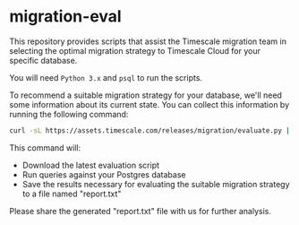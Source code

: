 # migration-eval

This repository provides scripts that assist the Timescale migration team
in selecting the optimal migration strategy to Timescale Cloud for your
specific database.

You will need `Python 3.x` and `psql` to run the scripts.

To recommend a suitable migration strategy for your database, we'll need
some information about its current state. You can collect this information
by running the following command:

```sh
curl -sL https://assets.timescale.com/releases/migration/evaluate.py | python3 - "<POSTGRES_URI>" > report.txt
```

This command will:
- Download the latest evaluation script
- Run queries against your Postgres database
- Save the results necessary for evaluating the suitable migration strategy to a file named "report.txt"

Please share the generated "report.txt" file with us for further analysis.
